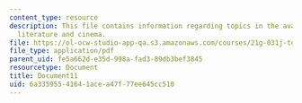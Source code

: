 ```yaml
---
content_type: resource
description: This file contains information regarding topics in the avant-garde in
  literature and cinema.
file: https://ol-ocw-studio-app-qa.s3.amazonaws.com/courses/21g-031j-topics-in-the-avant-garde-in-literature-and-cinema-spring-2003/6a33595541641acea47f77ee645cc510_MIT21G_031JS03_lecture11.pdf
file_type: application/pdf
parent_uid: fe5a662d-e35d-998a-fad3-89db3bef3845
resourcetype: Document
title: Document11
uid: 6a335955-4164-1ace-a47f-77ee645cc510
---
```

